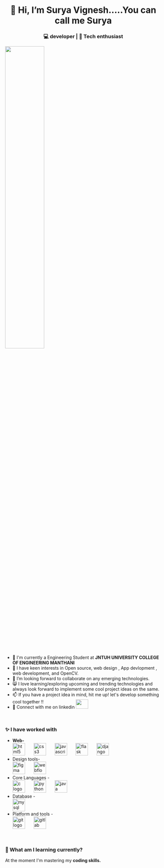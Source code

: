 <h1 align="center">👋 Hi, I’m Surya Vignesh.....You can call me Surya</h1>
<h3  align="center">💻 developer | 📖 Tech enthusiast </h3> 
<p align="left">
<img  width="50%" src="https://media1.tenor.com/m/Flf8Z_pGZwMAAAAC/menhera-kun-hi-anime-hi.gif"  />
</p>
<ul>
  <li>💼 I'm currently a Engineering Student at <b>JNTUH UNIVERSITY COLLEGE OF ENGINEERING MANTHANI</b></a></li>
  <li>🌱 I have keen interests in Open source, web design , App devlopment , web development, and OpenCV.</li>
  <li>💞️ I’m looking forward to collaborate on any emerging technologies. </li>
  <li>😸 I love learning/exploring upcoming and trending technologies and always look forward to implement some cool project ideas on the same.</li>
  <li>📫 If you have a project idea in mind, hit me up! let's develop something cool together !!</li>
  <li>🎄 Connect with me on linkedin <a href="https://www.linkedin.com/in/surya-vignesh-kapuganti-b02a84226/" target="black" alt=KXDLS> <img style="margin-top:-16px;" src= 'https://cdn.jsdelivr.net/npm/simple-icons@3.0.1/icons/linkedin.svg' height="30" width="40" /> </a></li>
</ul>
<br>
<div>
	<h3>✨ I have worked with </h3>
	<ul>
	   <li><b>Web-</b><br clear="both">
		   <div align="left">
  <img src="https://img.shields.io/badge/HTML5-E34F26?logo=html5&logoColor=white&style=for-the-badge" height="40" alt="html5 logo"  />
  <img width="20" />
  <img src="https://img.shields.io/badge/CSS3-1572B6?logo=css3&logoColor=white&style=for-the-badge" height="40" alt="css3 logo"  />
  <img width="20" />
  <img src="https://img.shields.io/badge/JavaScript-F7DF1E?logo=javascript&logoColor=black&style=for-the-badge" height="40" alt="javascript logo"  />
  <img width="20" />
  <img src="https://img.shields.io/badge/Flask-000000?logo=flask&logoColor=white&style=for-the-badge" height="40" alt="flask logo"  />
  <img width="20" />
  <img src="https://img.shields.io/badge/Django-092E20?logo=django&logoColor=white&style=for-the-badge" height="40" alt="django logo"  />
</div>
</li>
	   <li>Design tools-<br clear="both">

<div align="left">
  <img src="https://cdn.jsdelivr.net/gh/devicons/devicon/icons/figma/figma-original.svg" height="40" alt="figma logo"  />
  <img width="20" />
  <img src="https://cdn.jsdelivr.net/gh/devicons/devicon/icons/webflow/webflow-original.svg" height="40" alt="webflow logo"  />
</div>
</li>
    <li>Core Languages -<br clear="both">

<div align="left">
  <img src="https://cdn.jsdelivr.net/gh/devicons/devicon/icons/c/c-original.svg" height="40" alt="c logo"  />
  <img width="20" />
  <img src="https://skillicons.dev/icons?i=py" height="40" alt="python logo"  />
  <img width="20" />
  <img src="https://cdn.jsdelivr.net/gh/devicons/devicon/icons/java/java-original.svg" height="40" alt="java logo"  />
</div>
</li>
    <li>Database -
<div align="left">
  <img src="https://cdn.simpleicons.org/mysql/4479A1" height="40" alt="mysql logo"  />
</div>
</li>
    <li>Platform and tools - <br clear="both">

<div align="left">
  <img src="https://cdn.jsdelivr.net/gh/devicons/devicon/icons/git/git-original.svg" height="40" alt="git logo"  />
  <img width="20" />
  <img src="https://cdn.jsdelivr.net/gh/devicons/devicon/icons/gitlab/gitlab-original.svg" height="40" alt="gitlab logo"  />
</div>
</li>
  </ul> </div>
<br>
</div>
<h3>🎨 What am I learning currently?</h3>
<p>At the moment I'm mastering my  <b> coding skills.</b> 
